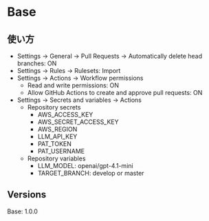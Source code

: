 # Base

## 使い方
- Settings -> General -> Pull Requests -> Automatically delete head branches: ON
- Settings -> Rules -> Rulesets: Import
- Settings -> Actions -> Workflow permissions
  - Read and write permissions: ON
  - Allow GitHub Actions to create and approve pull requests: ON
- Settings -> Secrets and variables -> Actions
  - Repository secrets
    - AWS_ACCESS_KEY
    - AWS_SECRET_ACCESS_KEY
    - AWS_REGION
    - LLM_API_KEY
    - PAT_TOKEN
    - PAT_USERNAME
  - Repository variables
    - LLM_MODEL: openai/gpt-4.1-mini
    - TARGET_BRANCH: develop or master

## Versions
Base: 1.0.0
